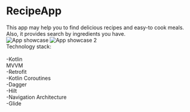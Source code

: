 
# RecipeApp
This app may help you to find delicious recipes and easy-to cook meals. Also, it provides search by ingredients you have. 
<br>
![App showcase](https://user-images.githubusercontent.com/48877709/125210274-69f4d180-e2a7-11eb-8e64-bc6ef578e95f.png)
![App showcase 2](https://user-images.githubusercontent.com/48877709/125210272-64978700-e2a7-11eb-899f-da03df73be4e.png)
<br>
Technology stack:
<br>
<br>
-Kotlin
<br>
MVVM
<br>
-Retrofit
<br>
-Kotlin Coroutines
<br>
-Dagger
<br>
-Hilt
<br>
-Navigation Architecture
<br>
-Glide
